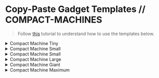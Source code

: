 # Copy-Paste Gadget Templates // COMPACT-MACHINES
> Follow [this](https://github.com/Direwolf20-MC/BuildingGadgets/wiki/Template-Manager) tutorial to understand how to use the templates below.
> 
<!-- COMPACT MACHINE TINY - START -->
<details>
<summary>Compact Machine Tiny</summary>
<p>

```json
{
  "version": "2.1.0",
  "mc_version": "1.16.5",
  "name": "Compact Machine Tiny",
  "author": "Kikiisyourfriend",
  "bounding_box": {
    "min_x": 0,
    "min_y": 0,
    "min_z": 0,
    "max_x": 2,
    "max_y": 2,
    "max_z": 2
  },
  "material_list": {
    "root_type": "buildinggadgets:entries",
    "root_entry": [
      {
        "item_type": "buildinggadgets:simple_item",
        "count": 1,
        "item": {
          "id": "minecraft:redstone_block"
        }
      },
      {
        "item_type": "buildinggadgets:simple_item",
        "count": 26,
        "item": {
          "id": "compactmachines:wall"
        }
      }
    ]
  }
}
```

</p>
</details>
<!-- COMPACT MACHINE TINY - END -->

<!-- COMPACT MACHINE SMALL - START -->
<details>
<summary>Compact Machine Small</summary>
<p>

```json
{
  "version": "2.1.0",
  "mc_version": "1.16.5",
  "name": "Compact Machine Small",
  "author": "Kikiisyourfriend",
  "bounding_box": {
    "min_x": 0,
    "min_y": 0,
    "min_z": 0,
    "max_x": 2,
    "max_y": 2,
    "max_z": 2
  },
  "material_list": {
    "root_type": "buildinggadgets:entries",
    "root_entry": [
      {
        "item_type": "buildinggadgets:simple_item",
        "count": 1,
        "item": {
          "id": "compactmachines:machine_tiny"
        }
      },
      {
        "item_type": "buildinggadgets:simple_item",
        "count": 26,
        "item": {
          "id": "compactmachines:wall"
        }
      }
    ]
  }
}
```

</p>
</details>
<!-- COMPACT MACHINE SMALL - END -->

<!-- COMPACT MACHINE NORMAL - START -->
<details>
<summary>Compact Machine Small</summary>
<p>

```json
{
  "version": "2.1.0",
  "mc_version": "1.16.5",
  "name": "Compact Machine Normal",
  "author": "Kikiisyourfriend",
  "bounding_box": {
    "min_x": 0,
    "min_y": 0,
    "min_z": 0,
    "max_x": 2,
    "max_y": 2,
    "max_z": 2
  },
  "material_list": {
    "root_type": "buildinggadgets:entries",
    "root_entry": [
      {
        "item_type": "buildinggadgets:simple_item",
        "count": 1,
        "item": {
          "id": "compactmachines:machine_small"
        }
      },
      {
        "item_type": "buildinggadgets:simple_item",
        "count": 26,
        "item": {
          "id": "compactmachines:wall"
        }
      }
    ]
  }
}
```

</p>
</details>
<!-- COMPACT MACHINE SMALL - END -->

<!-- COMPACT MACHINE LARGE - START -->
<details>
<summary>Compact Machine Large</summary>
<p>

```json
{
  "version": "2.1.0",
  "mc_version": "1.16.5",
  "name": "Compact Machine Large",
  "author": "Kikiisyourfriend",
  "bounding_box": {
    "min_x": 0,
    "min_y": 0,
    "min_z": 0,
    "max_x": 2,
    "max_y": 2,
    "max_z": 2
  },
  "material_list": {
    "root_type": "buildinggadgets:entries",
    "root_entry": [
      {
        "item_type": "buildinggadgets:simple_item",
        "count": 1,
        "item": {
          "id": "compactmachines:machine_normal"
        }
      },
      {
        "item_type": "buildinggadgets:simple_item",
        "count": 26,
        "item": {
          "id": "compactmachines:wall"
        }
      }
    ]
  }
}
```

</p>
</details>
<!-- COMPACT MACHINE LARGE - END -->

<!-- COMPACT MACHINE GIANT - START -->
<details>
<summary>Compact Machine Giant</summary>
<p>

```json
{
  "version": "2.1.0",
  "mc_version": "1.16.5",
  "name": "Compact Machine Giant",
  "author": "Kikiisyourfriend",
  "bounding_box": {
    "min_x": 0,
    "min_y": 0,
    "min_z": 0,
    "max_x": 2,
    "max_y": 2,
    "max_z": 2
  },
  "material_list": {
    "root_type": "buildinggadgets:entries",
    "root_entry": [
      {
        "item_type": "buildinggadgets:simple_item",
        "count": 1,
        "item": {
          "id": "compactmachines:machine_large"
        }
      },
      {
        "item_type": "buildinggadgets:simple_item",
        "count": 26,
        "item": {
          "id": "compactmachines:wall"
        }
      }
    ]
  }
}
```

</p>
</details>
<!-- COMPACT MACHINE GIANT - END -->

<!-- COMPACT MACHINE MAXIMUM - START -->
<details>
<summary>Compact Machine Maximum</summary>
<p>

```json
{
  "version": "2.1.0",
  "mc_version": "1.16.5",
  "name": "Compact Machine Maximum",
  "author": "Kikiisyourfriend",
  "bounding_box": {
    "min_x": 0,
    "min_y": 0,
    "min_z": 0,
    "max_x": 2,
    "max_y": 2,
    "max_z": 2
  },
  "material_list": {
    "root_type": "buildinggadgets:entries",
    "root_entry": [
      {
        "item_type": "buildinggadgets:simple_item",
        "count": 1,
        "item": {
          "id": "compactmachines:machine_giant"
        }
      },
      {
        "item_type": "buildinggadgets:simple_item",
        "count": 26,
        "item": {
          "id": "compactmachines:wall"
        }
      }
    ]
  }
}
```

</p>
</details>
<!-- COMPACT MACHINE MAXIMUM - END -->